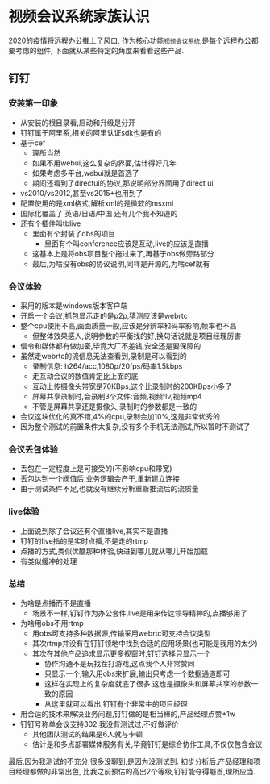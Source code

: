 # 视频会议系统家族认识

2020的疫情将远程办公推上了风口,
作为核心功能`视频会议系统`,是每个远程办公都要考虑的组件,
下面就从某些特定的角度来看看这些产品.

## 钉钉

### 安装第一印象

- 从安装的根目录看,启动和升级是分开
- 钉钉属于阿里系,相关的阿里认证sdk也是有的
- 基于cef
  - 理所当然
  - 如果不用webui,这么复杂的界面,估计得好几年
  - 如果考虑多平台,webui就是首选了
  - 期间还看到了directui的协议,那说明部分界面用了direct ui
- vs2010/vs2012,甚至vs2015+也用到了
- 配置使用的是xml格式,解析xml的是微软的msxml
- 国际化覆盖了 英语/日语/中国 还有几个我不知道的
- 还有个插件叫tblive
  - 里面有个封装了obs的项目
    - 里面有个叫conference应该是互动,live的应该是直播
  - 这基本上是将obs项目整个拖过来了,再基于obs做旁路部分
  - 最后,为啥没有obs的协议说明,同样是开源的,为啥cef就有

### 会议体验

- 采用的版本是windows版本客户端
- 开启一个会议,抓包显示走的是p2p,猜测应该是webrtc
- 整个cpu使用不高,画面质量一般,应该是分辨率和码率影响,帧率也不高
  - 但整体效果感人,说明参数的平衡找的好,换句话说就是项目经理厉害
- 信令和媒体都有做加密,毕竟大厂不差钱,安全还是要保障的
- 虽然走webrtc的流信息无法查看到,录制是可以看到的
  - 录制信息: h264/acc,1080p/20fps/码率1.5kbps
  - 走互动会议的数值肯定比上面的底
  - 互动上传摄像头带宽是70KBps,这个比录制时的200KBps小多了
  - 屏幕共享录制时,会录制3个文件:音频,视频flv,视频mp4
  - 不管是屏幕共享还是摄像头,录制时的参数都是一致的
- 会议这块优化的真不错,4%的cpu,录制会加10%,这是非常优秀的
- 因为整个测试的前置条件太复杂,没有多个手机无法测试,所以暂时不测试了

### 会议丢包体验

- 丢包在一定程度上是可接受的(不影响cpu和带宽)
- 丢包达到一个阀值后,业务逻辑会产于,重新建立连接
- 由于测试条件不足,也就没有继续分析重新推流后的流质量

### live体验

- 上面说到除了会议还有个直播live,其实不是直播
- 钉钉的live指的是实时点播,不是走的rtmp
- 点播的方式,类似优酷那种体验,快进到哪儿就从哪儿开始加载
- 有类似缓冲的处理

### 总结

- 为啥是点播而不是直播
  - 场景不一样,钉钉作为办公套件,live是用来传达领导精神的,点播够用了
- 为啥用obs不用rtmp
  - 用obs可支持多种数据源,传输采用webrtc可支持会议类型
  - 其次rtmp并没有在钉钉领地中找到合适的应用场景(也可能是我用的太少)
  - 其次在其他产品追求显示更多视窗时,钉钉选择只显示一个
    - 协作沟通不是玩找茬打游戏,这点我个人非常赞同
    - 只显示一个,输入用obs来扩展,输出只考虑一个数据通道即可
    - 这样在实现上的复杂度就底了很多.这也是摄像头和屏幕共享的参数一致的原因
    - 从这里就可以看出,钉钉有个非常牛的项目经理
- 用合适的技术来解决业务问题,钉钉做的是相当棒的,产品经理点赞+1w
- 钉钉号称单会议支持302,我没有测试过,不好做评价
  - 其他团队测试的结果是6人就与卡顿
  - 估计是和多点部署媒体服务有关,毕竟钉钉是综合协作工具,不仅仅包含会议

最后,因为我测试的不充分,很多没聊到,是因为没测试到.
初步分析后,产品经理和项目经理都做的非常出色,
比我之前预估的高出2个等级,钉钉能夺得魁首,理所应当.
